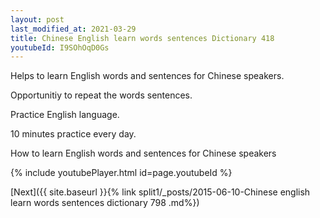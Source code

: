 ```yaml
---
layout: post
last_modified_at: 2021-03-29
title: Chinese English learn words sentences Dictionary 418 
youtubeId: I9SOhOqD0Gs
---
```

 
 
Helps to learn English words and sentences for Chinese speakers.

Opportunitiy to repeat the words sentences. 

Practice English language. 
 
10 minutes practice every day. 
 
How to learn English words and sentences for Chinese speakers 
 
{% include youtubePlayer.html id=page.youtubeId %}
 
 
[Next]({{ site.baseurl }}{% link  split1/_posts/2015-06-10-Chinese english learn words sentences dictionary 798 .md%})
 
